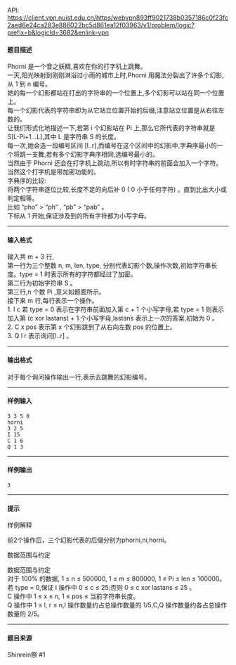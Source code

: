 API: https://client.vpn.nuist.edu.cn/https/webvpn893ff9021738b0357186c0f23fc2aed6e24ca283e886022bc5d861ea12f03963/v1/problem/logic?prefix=b&logicId=3682&enlink-vpn

#### 题目描述

Phorni 是一个音之妖精,喜欢在你的打字机上跳舞。  
一天,阳光映射到刚刚淋浴过小雨的城市上时,Phorni 用魔法分裂出了许多个幻影,从 1 到 n 编号。  
她的每一个幻影都站在打出的字符串的一个位置上,多个幻影可以站在同一个位置上。  
每一个幻影代表的字符串即为从它站立位置开始的后缀,注意站立位置是从右往左数的。  
让我们形式化地描述一下,若第 i 个幻影站在 Pi 上,那么它所代表的字符串就是 S\[L-Pi+1…L\],其中 L 是字符串 S 的长度。  
每一次,她会选一段编号区间 \[l..r\],而编号在这个区间中的幻影中,字典序最小的一个将跳一支舞,若有多个幻影字典序相同,选编号最小的。  
当然由于 Phorni 还会在打字机上跳动,所以有时字符串的前面会加入一个字符。  
当然这个打字机是带加密功能的。  
字典序的比较:  
将两个字符串逐位比较,长度不足的向后补 0 ( 0 小于任何字符) 。直到比出大小或判定相等。  
比如 “pho” > “ph” , “pb” > “pab” 。  
下标从 1 开始,保证涉及到的所有字符都为小写字母。

---

#### 输入格式

输入共 m + 3 行,  
第一行为三个整数 n, m, len, type, 分别代表幻影个数,操作次数,初始字符串长度。type = 1 时表示所有的字符都经过了加密。  
第二行为初始字符串 S 。  
第三行,n 个数 Pi ,意义如题面所示。  
接下来 m 行,每行表示一个操作。  
1. I c 若 type = 0 表示在字符串前面加入第 c + 1 个小写字母,若 type = 1 则表示加入第 (c xor lastans) + 1 个小写字母,lastans 表示上一次的答案,初始为 0 。  
2. C x pos 表示第 x 个幻影跳到了从右向左数 pos 的位置上。  
3. Q l r 表示询问\[l..r\] 。

---

#### 输出格式

对于每个询问操作输出一行,表示去跳舞的幻影编号。

---

#### 样例输入
```
3 3 5 0
horni
3 2 5
I 15
C 1 6
Q 1 3

```

---

#### 样例输出
```
3

```

---

#### 提示

  
样例解释

前2个操作后，三个幻影代表的后缀分别为phorni,ni,horni。

数据范围与约定

数据范围与约定  
对于 100% 的数据, 1 ≤ n ≤ 500000, 1 ≤ m ≤ 800000, 1 ≤ Pi ≤ len ≤ 100000。  
若 type = 0,保证 I 操作中 0 ≤ c ≤ 25;否则 0 ≤ c xor lastans ≤ 25 。  
C 操作中 1 ≤ x ≤ n, 1 ≤ pos ≤ 当前字符串长度。  
Q 操作中 1 ≤ l, r ≤ n,I 操作数量约占总操作数量的 1/5,C,Q 操作数量约各占总操作数量的 2/5。

---

#### 题目来源

Shinrein祭 #1